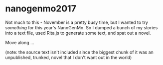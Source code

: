# nanogenmo2017

Not much to this - November is a pretty busy time, but I wanted to try _something_ for this year's NanoGenMo.
So I dumped a bunch of my stories into a text file, used Rita.js to generate some text, and spat out a novel.

Move along ...

(note: the source text isn't included since the biggest chunk of it was an unpublished, trunked, novel that I don't want out in the world)
